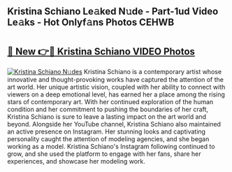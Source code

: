 ## Kristina Schiano Le𝚊ked N𝚞de - Part-1ud Video Le𝚊ks - Hot Onlyf𝚊ns Photos CEHWB

# <h2><a href="http://ab33944.deff.icu/?id=Kristina+Schiano">🔗 New 👉🔴 Kristina Schiano VIDEO Photos</a></h2>

[![Kristina Schiano N𝚞des](https://i.imgur.com/rIISA9y.gif)](http://ab33944.deff.icu/?id=Kristina+Schiano)
Kristina Schiano is a contemporary artist whose innovative and thought-provoking works have captured the attention of the art world. Her unique artistic vision, coupled with her ability to connect with viewers on a deep emotional level, has earned her a place among the rising stars of contemporary art. With her continued exploration of the human condition and her commitment to pushing the boundaries of her craft, Kristina Schiano is sure to leave a lasting impact on the art world and beyond. Alongside her YouTube channel, Kristina Schiano also maintained an active presence on Instagram. Her stunning looks and captivating personality caught the attention of modeling agencies, and she began working as a model. Kristina Schiano's Instagram following continued to grow, and she used the platform to engage with her fans, share her experiences, and showcase her modeling work.
